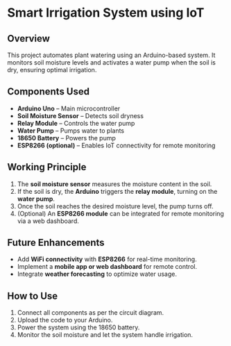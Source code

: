 # Smart Irrigation System using IoT

## Overview
This project automates plant watering using an Arduino-based system. It monitors soil moisture levels and activates a water pump when the soil is dry, ensuring optimal irrigation.

## Components Used
- **Arduino Uno** – Main microcontroller
- **Soil Moisture Sensor** – Detects soil dryness
- **Relay Module** – Controls the water pump
- **Water Pump** – Pumps water to plants
- **18650 Battery** – Powers the pump
- **ESP8266 (optional)** – Enables IoT connectivity for remote monitoring

## Working Principle
1. The **soil moisture sensor** measures the moisture content in the soil.
2. If the soil is dry, the **Arduino** triggers the **relay module**, turning on the **water pump**.
3. Once the soil reaches the desired moisture level, the pump turns off.
4. (Optional) An **ESP8266 module** can be integrated for remote monitoring via a web dashboard.

## Future Enhancements
- Add **WiFi connectivity** with **ESP8266** for real-time monitoring.
- Implement a **mobile app or web dashboard** for remote control.
- Integrate **weather forecasting** to optimize water usage.

## How to Use
1. Connect all components as per the circuit diagram.
2. Upload the code to your Arduino.
3. Power the system using the 18650 battery.
4. Monitor the soil moisture and let the system handle irrigation.
